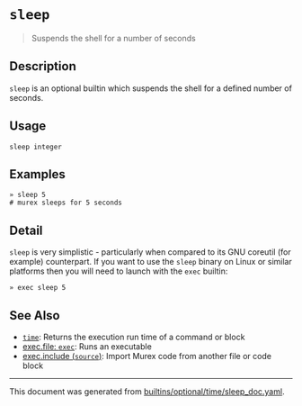 # `sleep`

> Suspends the shell for a number of seconds

## Description

`sleep` is an optional builtin which suspends the shell for a defined number
of seconds.

## Usage

```
sleep integer
```

## Examples

```
» sleep 5
# murex sleeps for 5 seconds
```

## Detail

`sleep` is very simplistic - particularly when compared to its GNU coreutil
(for example) counterpart. If you want to use the `sleep` binary on Linux
or similar platforms then you will need to launch with the `exec` builtin:

```
» exec sleep 5
```

## See Also

* [`time`](../commands/time.md):
  Returns the execution run time of a command or block
* [exec.file: `exec`](../commands/exec.md):
  Runs an executable
* [exec.include (`source`)](../commands/source.md):
  Import Murex code from another file or code block

<hr/>

This document was generated from [builtins/optional/time/sleep_doc.yaml](https://github.com/lmorg/murex/blob/master/builtins/optional/time/sleep_doc.yaml).